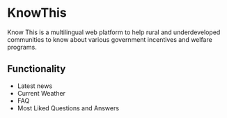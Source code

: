# KnowThis
Know This is a multilingual web platform to help rural and underdeveloped communities 
to know about various government incentives and welfare programs.

## Functionality
   - Latest news
   - Current Weather
   - FAQ
   - Most Liked Questions and Answers
